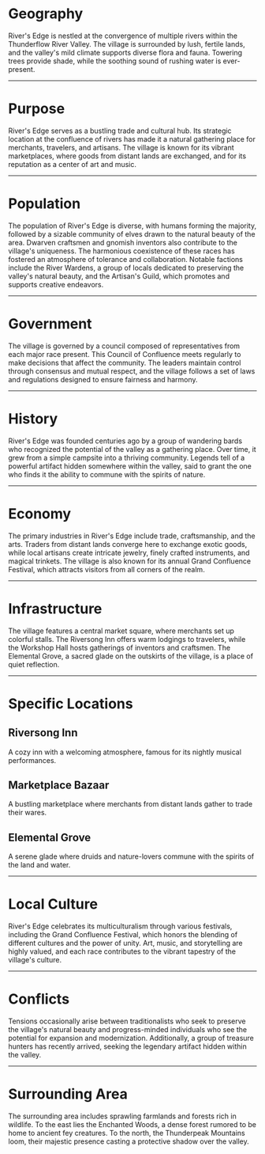 # Geography

River's Edge is nestled at the convergence of multiple rivers within the Thunderflow River Valley. The village is surrounded by lush, fertile lands, and the valley's mild climate supports diverse flora and fauna. Towering trees provide shade, while the soothing sound of rushing water is ever-present.

___
# Purpose

River's Edge serves as a bustling trade and cultural hub. Its strategic location at the confluence of rivers has made it a natural gathering place for merchants, travelers, and artisans. The village is known for its vibrant marketplaces, where goods from distant lands are exchanged, and for its reputation as a center of art and music.

___
# Population

The population of River's Edge is diverse, with humans forming the majority, followed by a sizable community of elves drawn to the natural beauty of the area. Dwarven craftsmen and gnomish inventors also contribute to the village's uniqueness. The harmonious coexistence of these races has fostered an atmosphere of tolerance and collaboration. Notable factions include the River Wardens, a group of locals dedicated to preserving the valley's natural beauty, and the Artisan's Guild, which promotes and supports creative endeavors.

___
# Government

The village is governed by a council composed of representatives from each major race present. This Council of Confluence meets regularly to make decisions that affect the community. The leaders maintain control through consensus and mutual respect, and the village follows a set of laws and regulations designed to ensure fairness and harmony.

___
# History

River's Edge was founded centuries ago by a group of wandering bards who recognized the potential of the valley as a gathering place. Over time, it grew from a simple campsite into a thriving community. Legends tell of a powerful artifact hidden somewhere within the valley, said to grant the one who finds it the ability to commune with the spirits of nature.

___
# Economy

The primary industries in River's Edge include trade, craftsmanship, and the arts. Traders from distant lands converge here to exchange exotic goods, while local artisans create intricate jewelry, finely crafted instruments, and magical trinkets. The village is also known for its annual Grand Confluence Festival, which attracts visitors from all corners of the realm.

___
# Infrastructure

The village features a central market square, where merchants set up colorful stalls. The Riversong Inn offers warm lodgings to travelers, while the Workshop Hall hosts gatherings of inventors and craftsmen. The Elemental Grove, a sacred glade on the outskirts of the village, is a place of quiet reflection.

___
# Specific Locations
## Riversong Inn
A cozy inn with a welcoming atmosphere, famous for its nightly musical performances.
## Marketplace Bazaar
A bustling marketplace where merchants from distant lands gather to trade their wares.
## Elemental Grove
A serene glade where druids and nature-lovers commune with the spirits of the land and water.

___
# Local Culture

River's Edge celebrates its multiculturalism through various festivals, including the Grand Confluence Festival, which honors the blending of different cultures and the power of unity. Art, music, and storytelling are highly valued, and each race contributes to the vibrant tapestry of the village's culture.

___
# Conflicts

Tensions occasionally arise between traditionalists who seek to preserve the village's natural beauty and progress-minded individuals who see the potential for expansion and modernization. Additionally, a group of treasure hunters has recently arrived, seeking the legendary artifact hidden within the valley.

___
# Surrounding Area

The surrounding area includes sprawling farmlands and forests rich in wildlife. To the east lies the Enchanted Woods, a dense forest rumored to be home to ancient fey creatures. To the north, the Thunderpeak Mountains loom, their majestic presence casting a protective shadow over the valley.